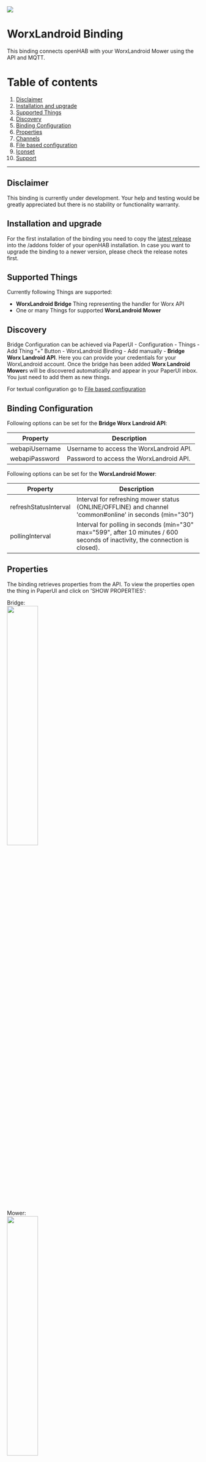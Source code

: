 <img src="openhab-conf/icons/landroid.png">

# WorxLandroid Binding
This binding connects openHAB with your WorxLandroid Mower using the API and MQTT.

# Table of contents

 1. [Disclaimer](https://github.com/nibi79/worxlandroid/tree/master#disclaimer)
 2. [Installation and upgrade](https://github.com/nibi79/worxlandroid/tree/master#installation-and-upgrade)
 3. [Supported Things](https://github.com/nibi79/worxlandroid/tree/master#supported-things)
 4. [Discovery](https://github.com/nibi79/worxlandroid/tree/master#discovery)
 5. [Binding Configuration](https://github.com/nibi79/worxlandroid/tree/master#binding-configuration)
 6. [Properties](https://github.com/nibi79/worxlandroid/tree/master#properties)
 7. [Channels](https://github.com/nibi79/worxlandroid/tree/master#channels)
 8. [File based configuration](https://github.com/nibi79/worxlandroid/tree/master#file-based-configuration)
 9. [Iconset](https://github.com/nibi79/worxlandroid/tree/master#iconset)
10. [Support](https://github.com/nibi79/worxlandroid/tree/master#support)

***

## Disclaimer

This binding is currently under development. Your help and testing would be greatly appreciated but there is no stability or functionality warranty.

## Installation and upgrade

For the first installation of the binding you need to copy the [latest release](https://github.com/nibi79/worxlandroid/releases)  into the /addons folder of your openHAB installation. In case you want to upgrade the binding to a newer version, please check the release notes first.

## Supported Things

Currently following Things are supported:

- **WorxLandroid Bridge** Thing representing the handler for Worx API
- One or many Things for supported **WorxLandroid Mower**

## Discovery

Bridge Configuration can be achieved via PaperUI - Configuration - Things - Add Thing “+” Button - WorxLandroid Binding - Add manually - **Bridge Worx Landroid API**. Here you can provide your credentials for your WorxLandroid account. Once the bridge has been added **Worx Landroid Mower**s will be discovered automatically and appear in your PaperUI inbox. You just need to add them as new things.

For textual configuration go to [File based configuration](https://github.com/nibi79/worxlandroid/tree/master#file-based-configuration)

## Binding Configuration

Following options can be set for the **Bridge Worx Landroid API**:

| Property  | Description |
|-----------|-----------|
| webapiUsername | Username to access the WorxLandroid API. |
| webapiPassword | Password to access the WorxLandroid API. |


Following options can be set for the **WorxLandroid Mower**:

| Property  | Description |
|-----------|-----------|
| refreshStatusInterval | Interval for refreshing mower status (ONLINE/OFFLINE) and channel 'common#online' in seconds (min="30")|
| pollingInterval | Interval for polling in seconds (min="30" max="599", after 10 minutes / 600 seconds of inactivity, the connection is closed). |

## Properties

The binding retrieves properties from the API. To view the properties open the thing in PaperUI and click on 'SHOW PROPERTIES':

Bridge:
<br>
<img src="images/SC_PaperUI_Bridge.png" width="40%">

Mower:
<br>
<img src="images/SC_PaperUI_Mower.png" width="40%">

## Channels

Currently following **Channels** are supported on the **Worx Landroid Mower**:

##### common

| Channel   | Type | ChannelName | Values |
|------------|-----------|-----------|-----------|
| online      | `Switch` | common#online | |
| lastUpdateOnlineStatus | `DateTime` | common#lastUpdateOnlineStatus | |
| enable | `Switch` | common#enable | |
| poll | `Switch` | common#poll | |
| action | `String` | common#action | START, STOP, HOME |
| lock | `Switch` | common#lock | |

##### cfgCommon

| Channel   | Type | ChannelName |
|------------|-----------|-----------|
| id      | `Switch` | cfgCommon#id |
| serialNumber | `String` | cfgCommon#serialNumber |
| language | `String` | cfgCommon#language |
| lastUpdate | `DateTime` | cfgCommon#lastUpdate |
| command | `Number` | cfgCommon#command |
| rainDelay | `Number` | cfgCommon#rainDelay |

##### datCommon

| Channel   | Type | ChannelName |
|------------|-----------|-----------|
| macAdress | `String` | datCommon#macAdress |
| firmware | `Number` | datCommon#firmware |
| wifiQuality | `Number` | datCommon#wifiQuality |
| statusCode | `Number` | datCommon#statusCode |
| statusDescription | `String` | datCommon#statusDescription |
| errorCode | `Number` | datCommon#errorCode |
| errorDescription | `String` | datCommon#errorDescription |
| lastZone | `Number` | datCommon#lastZone |

##### datBattery

| Channel   | Type | ChannelName | |
|------------|-----------|-----------|-----------|
| batteryTemperature | `Number` | datBattery#batteryTemperature | |
| batteryVoltage | `Number` | datBattery#batteryVoltage | |
| batteryLevel | `Number` | datBattery#batteryLevel | |
| batteryChargeCycle | `Number` | datBattery#batteryChargeCycle | |
| batteryChargeCycleCurent | `Number` | datBattery#batteryChargeCycleCurrent | cycles since last reset |
| batteryCharging | `Switch` | datBattery#batteryCharging | |

##### datDmp

| Channel   | Type | ChannelName |
|------------|-----------|-----------|
| pitch | `Number` | datDmp#pitch |
| roll | `Number` | datDmp#roll |
| yaw | `Number` | datDmp#yaw |

##### datSt

| Channel   | Type | ChannelName ||
|------------|-----------|-----------|-----------------|
| totalBladeTime | `Number` | datSt#totalBladeTime | |
| currentBladeTime | `Number` | datSt#currentBladeTime | time since last reset |
| totalDistance | `Number` | datSt#totalDistance | |
| totalTime | `Number` | datSt#totalTime | |

##### datRain

| Channel   | Type | ChannelName | |
|------------|-----------|-----------|-----------------|
| state | `Switch` | datRain#state | ONLY IF SUPPORTED - property 'rain_delay_start' |
| counter | `Number` | datRain#counter | ONLY IF SUPPORTED - property 'rain_delay_start'|

##### cfgSc

| Channel   | Type | ChannelName | |
|------------|-----------|-----------|-----------|
| scheduleTimeExtension | `Number` | cfgSc#scheduleTimeExtension | |
| scheduleMode | `Number` | cfgSc#scheduleMode | ONLY IF SUPPORTED - property 'one_time_scheduler'|

##### cfgScSunday

| Channel   | Type | ChannelName |
|------------|-----------|-----------|
| enable | `Switch` | cfgScSunday#enable |
| scheduleStartHour | `Number` | cfgScSunday#scheduleStartHour |
| scheduleStartMinutes | `Number` | cfgScSunday#scheduleStartMinutes |
| scheduleDuration | `Number` | cfgScSunday#scheduleDuration |
| scheduleEdgecut | `Number` | cfgScSunday#scheduleEdgecut |

##### cfgScSunday Slot 2

| Channel   | Type | ChannelName |
|------------|-----------|-----------|-----------|
| enable | `Switch` | cfgScSunday2#enable | ONLY IF SUPPORTED - property 'scheduler_two_slots'|
| scheduleStartHour | `Number` | cfgScSunday2#scheduleStartHour | ONLY IF SUPPORTED - property 'scheduler_two_slots'|
| scheduleStartMinutes | `Number` | cfgScSunday2#scheduleStartMinutes | ONLY IF SUPPORTED - property 'scheduler_two_slots'|
| scheduleDuration | `Number` | cfgScSunday2#scheduleDuration | ONLY IF SUPPORTED - property 'scheduler_two_slots'|
| scheduleEdgecut | `Number` | cfgScSunday2#scheduleEdgecut | ONLY IF SUPPORTED - property 'scheduler_two_slots'|

##### cfgScMonday

| Channel   | Type | ChannelName |
|------------|-----------|-----------|
| enable | `Switch` | cfgScMonday#enable |
| scheduleStartHour | `Number` | cfgScMonday#scheduleStartHour |
| scheduleStartMinutes | `Number` | cfgScMonday#scheduleStartMinutes |
| scheduleDuration | `Number` | cfgScMonday#scheduleDuration |
| scheduleEdgecut | `Number` | cfgScMonday#scheduleEdgecut |

##### cfgScMonday Slot 2

| Channel   | Type | ChannelName |
|------------|-----------|-----------|-----------|
| enable | `Switch` | cfgScMonday2#enable | ONLY IF SUPPORTED - property 'scheduler_two_slots'|
| scheduleStartHour | `Number` | cfgScMonday2#scheduleStartHour | ONLY IF SUPPORTED - property 'scheduler_two_slots'|
| scheduleStartMinutes | `Number` | cfgScMonday2#scheduleStartMinutes | ONLY IF SUPPORTED - property 'scheduler_two_slots'|
| scheduleDuration | `Number` | cfgScMonday2#scheduleDuration | ONLY IF SUPPORTED - property 'scheduler_two_slots'|
| scheduleEdgecut | `Number` | cfgScMonday2#scheduleEdgecut | ONLY IF SUPPORTED - property 'scheduler_two_slots'|

##### cfgScTuesday

| Channel   | Type | ChannelName |
|------------|-----------|-----------|
| enable | `Switch` | cfgScTuesday#enable |
| scheduleStartHour | `Number` | cfgScTuesday#scheduleStartHour |
| scheduleStartMinutes | `Number` | cfgScTuesday#scheduleStartMinutes |
| scheduleDuration | `Number` | cfgScTuesday#scheduleDuration |
| scheduleEdgecut | `Number` | cfgScTuesday#scheduleEdgecut |

##### cfgScTuesday Slot 2

| Channel   | Type | ChannelName |
|------------|-----------|-----------|-----------|
| enable | `Switch` | cfgScTuesday2#enable | ONLY IF SUPPORTED - property 'scheduler_two_slots'|
| scheduleStartHour | `Number` | cfgScTuesday2#scheduleStartHour | ONLY IF SUPPORTED - property 'scheduler_two_slots'|
| scheduleStartMinutes | `Number` | cfgScTuesday2#scheduleStartMinutes | ONLY IF SUPPORTED - property 'scheduler_two_slots'|
| scheduleDuration | `Number` | cfgScTuesday2#scheduleDuration | ONLY IF SUPPORTED - property 'scheduler_two_slots'|
| scheduleEdgecut | `Number` | cfgScTuesday2#scheduleEdgecut | ONLY IF SUPPORTED - property 'scheduler_two_slots'|

##### cfgScWednesday

| Channel   | Type | ChannelName |
|------------|-----------|-----------|
| enable | `Switch` | cfgScWednesday#enable |
| scheduleStartHour | `Number` | cfgScWednesday#scheduleStartHour |
| scheduleStartMinutes | `Number` | cfgScWednesday#scheduleStartMinutes |
| scheduleDuration | `Number` | cfgScWednesday#scheduleDuration |
| scheduleEdgecut | `Number` | cfgScWednesday#scheduleEdgecut |

##### cfgScWednesday Slot 2

| Channel   | Type | ChannelName |
|------------|-----------|-----------|-----------|
| enable | `Switch` | cfgScWednesday2#enable | ONLY IF SUPPORTED - property 'scheduler_two_slots'|
| scheduleStartHour | `Number` | cfgScWednesday2#scheduleStartHour | ONLY IF SUPPORTED - property 'scheduler_two_slots'|
| scheduleStartMinutes | `Number` | cfgScWednesday2#scheduleStartMinutes | ONLY IF SUPPORTED - property 'scheduler_two_slots'|
| scheduleDuration | `Number` | cfgScWednesday2#scheduleDuration | ONLY IF SUPPORTED - property 'scheduler_two_slots'|
| scheduleEdgecut | `Number` | cfgScWednesday2#scheduleEdgecut | ONLY IF SUPPORTED - property 'scheduler_two_slots'|

##### cfgScThursday

| Channel   | Type | ChannelName |
|------------|-----------|-----------|
| enable | `Switch` | cfgScThursday#enable |
| scheduleStartHour | `Number` | cfgScThursday#scheduleStartHour |
| scheduleStartMinutes | `Number` | cfgScThursday#scheduleStartMinutes |
| scheduleDuration | `Number` | cfgScThursday#scheduleDuration |
| scheduleEdgecut | `Number` | cfgScThursday#scheduleEdgecut |

##### cfgScThursday Slot 2

| Channel   | Type | ChannelName |
|------------|-----------|-----------|-----------|
| enable | `Switch` | cfgScThursday2#enable | ONLY IF SUPPORTED - property 'scheduler_two_slots'|
| scheduleStartHour | `Number` | cfgScThursday2#scheduleStartHour | ONLY IF SUPPORTED - property 'scheduler_two_slots'|
| scheduleStartMinutes | `Number` | cfgScThursday2#scheduleStartMinutes | ONLY IF SUPPORTED - property 'scheduler_two_slots'|
| scheduleDuration | `Number` | cfgScThursday2#scheduleDuration | ONLY IF SUPPORTED - property 'scheduler_two_slots'|
| scheduleEdgecut | `Number` | cfgScThursday2#scheduleEdgecut | ONLY IF SUPPORTED - property 'scheduler_two_slots'|

##### cfgScFriday

| Channel   | Type | ChannelName |
|------------|-----------|-----------|
| enable | `Switch` | cfgScFriday#enable |
| scheduleStartHour | `Number` | cfgScFriday#scheduleStartHour |
| scheduleStartMinutes | `Number` | cfgScFriday#scheduleStartMinutes |
| scheduleDuration | `Number` | cfgScFriday#scheduleDuration |
| scheduleEdgecut | `Number` | cfgScFriday#scheduleEdgecut |

##### cfgScFriday Slot 2

| Channel   | Type | ChannelName |
|------------|-----------|-----------|-----------|
| enable | `Switch` | cfgScFriday2#enable | ONLY IF SUPPORTED - property 'scheduler_two_slots'|
| scheduleStartHour | `Number` | cfgScFriday2#scheduleStartHour | ONLY IF SUPPORTED - property 'scheduler_two_slots'|
| scheduleStartMinutes | `Number` | cfgScFriday2#scheduleStartMinutes | ONLY IF SUPPORTED - property 'scheduler_two_slots'|
| scheduleDuration | `Number` | cfgScFriday2#scheduleDuration | ONLY IF SUPPORTED - property 'scheduler_two_slots'|
| scheduleEdgecut | `Number` | cfgScFriday2#scheduleEdgecut | ONLY IF SUPPORTED - property 'scheduler_two_slots'|

##### cfgScSaturday

| Channel   | Type | ChannelName |
|------------|-----------|-----------|
| enable | `Switch` | cfgScSaturday#enable |
| scheduleStartHour | `Number` | cfgScSaturday#scheduleStartHour |
| scheduleStartMinutes | `Number` | cfgScSaturday#scheduleStartMinutes |
| scheduleDuration | `Number` | cfgScSaturday#scheduleDuration |
| scheduleEdgecut | `Number` | cfgScSaturday#scheduleEdgecut |

##### cfgScSaturday Slot 2

| Channel   | Type | ChannelName |
|------------|-----------|-----------|-----------|
| enable | `Switch` | cfgScSaturday2#enable | ONLY IF SUPPORTED - property 'scheduler_two_slots'|
| scheduleStartHour | `Number` | cfgScSaturday2#scheduleStartHour | ONLY IF SUPPORTED - property 'scheduler_two_slots'|
| scheduleStartMinutes | `Number` | cfgScSaturday2#scheduleStartMinutes | ONLY IF SUPPORTED - property 'scheduler_two_slots'|
| scheduleDuration | `Number` | cfgScSaturday2#scheduleDuration | ONLY IF SUPPORTED - property 'scheduler_two_slots'|
| scheduleEdgecut | `Number` | cfgScSaturday2#scheduleEdgecut | ONLY IF SUPPORTED - property 'scheduler_two_slots'|

##### cfgMultiZones
If Multi Zones are supported, you are able to define 4 separate Zones and split working times by 10 to those.

| Channel   | Type | ChannelName |
|------------|-----------|-----------|
| enable | `Switch` | cfgMultiZones#enable |

To ease Zone Configuration, you are able to set distance in meters where a specific Zone starts. Bearing in mind that you roughly shall know how many meters of cable have been used (without buffer).

| Channel   | Type | ChannelName |
|------------|-----------|-----------|
| zone1Meter | `Number` | cfgMultiZones#zone1Meter |
| zone2Meter | `Number` | cfgMultiZones#zone2Meter |
| zone3Meter | `Number` | cfgMultiZones#zone3Meter |
| zone4Meter | `Number` | cfgMultiZones#zone4Meter |

As second step you are able to set time in percent and split in parts of 10 between zones,

| Channel   | Type | ChannelName |
|------------|-----------|-----------|
| allocation0 | `Number` | cfgMultiZones#allocation0 |
| allocation1 | `Number` | cfgMultiZones#allocation1 |
| allocation2 | `Number` | cfgMultiZones#allocation2 |
| allocation3 | `Number` | cfgMultiZones#allocation3 |
| allocation4 | `Number` | cfgMultiZones#allocation4 |
| allocation5 | `Number` | cfgMultiZones#allocation5 |
| allocation6 | `Number` | cfgMultiZones#allocation6 |
| allocation7 | `Number` | cfgMultiZones#allocation7 |
| allocation8 | `Number` | cfgMultiZones#allocation8 |
| allocation9 | `Number` | cfgMultiZones#allocation9 |

## File based configuration

You have to have Persistence Service configured in order to use statistic graphs
It's recommended to use rr4dj

### .persist
```
MowerBat_Chart*, MowerBatTemp_Chart*, MowerBatStatus_Chart* : strategy = everyMinute
```

### .things
```
Bridge worxlandroid:worxlandroidBridge:MyWorxBridge "MyWorx Bridge" [ webapiUsername="my username", webapiPassword="my password" ] {
    Thing mower MySerialNumber "MyLandroid Shaun" [ refreshStatusInterval=60, pollingInterval=300 ]
}
```
'MySerialNumber' is the serial number of the mower.

### .items
```
Group All
    Group Mower                    (All)
        Group MowerBat             (Mower)
        Group MowerStatus          (Mower)
        Group MowerSchedule        (Mower)
        Group MowerBat_Chart       (Mower)
        Group MowerBatTemp_Chart   (Mower)
        Group MowerBatStatus_Chart (Mower)


/* Chart Parameters */
Number Mower_Chart_Period         "Chart Period"

/* Landroid */
String Shaun                      "Shaun [%s]"
Switch LandroidEnable             "Mowing enabled"                          {channel="worxlandroid:mower:MyWorxBridge:MySerialNumber:common#enable"}

String LandroidAction             "Action []"             <movecontrol>     {channel="worxlandroid:mower:MyWorxBridge:MySerialNumber:common#action"}
String LandroidLastUpdate         "Last Update [%1$td.%1$tm.%1$ty / %1$tH:%1$tM:%1$tS]"    <calendar>        {channel="worxlandroid:mower:MyWorxBridge:MySerialNumber:cfgCommon#lastUpdate"}
Switch LandroidPoll               "Poll []"               <refresh>         {channel="worxlandroid:mower:MyWorxBridge:MySerialNumber:common#poll"}
Switch LandroidLock               "Lock"                  <mlock>           {channel="worxlandroid:mower:MyWorxBridge:MySerialNumber:common#lock"}
Number LandroidScheduleMode       "Schedule Mode []"      <party>           {channel="worxlandroid:mower:MyWorxBridge:MySerialNumber:cfgSc#scheduleMode"}

String LandroidMacAdress          "MAC [%s]"              <text>            {channel="worxlandroid:mower:MyWorxBridge:MySerialNumber:datCommon#macAdress"}
String LandroidSerialNumber       "Serial Number [%s]"    <text>            {channel="worxlandroid:mower:MyWorxBridge:MySerialNumber:cfgCommon#serialNumber"}
Number LandroidFirmware           "Firmware [v%s]"        <text>            {channel="worxlandroid:mower:MyWorxBridge:MySerialNumber:datCommon#firmware"}
Switch LandroidOnline             "Onlinestatus [%s]"     <network>         {channel="worxlandroid:mower:MyWorxBridge:MySerialNumber:common#online"}
Number LandroidId                 "Id []"                                   {channel="worxlandroid:mower:MyWorxBridge:MySerialNumber:cfgCommon#id"}

String LandroidLastUpdateOnlineStatus    "Last Update Online Status [%1$td.%1$tm.%1$ty / %1$tH:%1$tM:%1$tS]"    <calendar>        {channel="worxlandroid:mower:MyWorxBridge:MySerialNumber:common#lastUpdateOnlineStatus"}

// Multizone
Switch LandroidMultizoneEnable    "Multizone enable []"                            {channel="worxlandroid:mower:MyWorxBridge:MySerialNumber:cfgMultiZones#enable"}
Number LandroidLastZone           "Start Zone []"    <zones>    {channel="worxlandroid:mower:MyWorxBridge:MySerialNumber:datCommon#lastZone"}

// Zone Meters
Number LandroidMeterZone1         "Meters Zone 1 [%d]"    <distance>        {channel="worxlandroid:mower:MyWorxBridge:MySerialNumber:cfgMultiZones#zone1Meter"}
Number LandroidMeterZone2         "Meters Zone 2 [%d]"    <distance>        {channel="worxlandroid:mower:MyWorxBridge:MySerialNumber:cfgMultiZones#zone2Meter"}
Number LandroidMeterZone3         "Meters Zone 3 [%d]"    <distance>        {channel="worxlandroid:mower:MyWorxBridge:MySerialNumber:cfgMultiZones#zone3Meter"}
Number LandroidMeterZone4         "Meters Zone 4 [%d]"    <distance>        {channel="worxlandroid:mower:MyWorxBridge:MySerialNumber:cfgMultiZones#zone4Meter"}

// Allocation Zones
Number LandroidAllocation0        "Alloction 0 []"        <zones>        {channel="worxlandroid:mower:MyWorxBridge:MySerialNumber:cfgMultiZones#allocation0"}
Number LandroidAllocation1        "Alloction 1 []"        <zones>        {channel="worxlandroid:mower:MyWorxBridge:MySerialNumber:cfgMultiZones#allocation1"}
Number LandroidAllocation2        "Alloction 2 []"        <zones>        {channel="worxlandroid:mower:MyWorxBridge:MySerialNumber:cfgMultiZones#allocation2"}
Number LandroidAllocation3        "Alloction 3 []"        <zones>        {channel="worxlandroid:mower:MyWorxBridge:MySerialNumber:cfgMultiZones#allocation3"}
Number LandroidAllocation4        "Alloction 4 []"        <zones>        {channel="worxlandroid:mower:MyWorxBridge:MySerialNumber:cfgMultiZones#allocation4"}
Number LandroidAllocation5        "Alloction 5 []"        <zones>        {channel="worxlandroid:mower:MyWorxBridge:MySerialNumber:cfgMultiZones#allocation5"}
Number LandroidAllocation6        "Alloction 6 []"        <zones>        {channel="worxlandroid:mower:MyWorxBridge:MySerialNumber:cfgMultiZones#allocation6"}
Number LandroidAllocation7        "Alloction 7 []"        <zones>        {channel="worxlandroid:mower:MyWorxBridge:MySerialNumber:cfgMultiZones#allocation7"}
Number LandroidAllocation8        "Alloction 8 []"        <zones>        {channel="worxlandroid:mower:MyWorxBridge:MySerialNumber:cfgMultiZones#allocation8"}
Number LandroidAllocation9        "Alloction 9 []"        <zones>        {channel="worxlandroid:mower:MyWorxBridge:MySerialNumber:cfgMultiZones#allocation9"}

// Status
Number LandroidWifiQuality        "Wifi Quality [%d]"     <network>          {channel="worxlandroid:mower:MyWorxBridge:MySerialNumber:datCommon#wifiQuality"}
Switch LandroidBatteryCharging    "Battery charging [%s]" <lowbattery>       {channel="worxlandroid:mower:MyWorxBridge:MySerialNumber:datBattery#batteryCharging"}
Number LandroidStatusCode         "Status Code [%d]"      <lawnmower>        {channel="worxlandroid:mower:MyWorxBridge:MySerialNumber:datCommon#statusCode"}
String LandroidStatusDescription  "[%s]"                  <lawnmower>        {channel="worxlandroid:mower:MyWorxBridge:MySerialNumber:datCommon#statusDescription"}
Number LandroidErrorCode          "Error Code [%d]"       <error>            {channel="worxlandroid:mower:MyWorxBridge:MySerialNumber:datCommon#errorCode"}
String LandroidErrorDescription   "Error: [%s]"           <error>            {channel="worxlandroid:mower:MyWorxBridge:MySerialNumber:datCommon#errorDescription"}

// Rain
Switch          LandroidRainState                       "Rain State []"                   <rain>                  {channel="worxlandroid:mower:MyWorxBridge:MySerialNumber:datRain#state"}
Number          LandroidRainCounter                     "Rain Counter [%d]"                 <time>                  {channel="worxlandroid:mower:MyWorxBridge:MySerialNumber:datRain#counter"}

// Move
Number LandroidPitch              "Pitch [%s]"            <incline>          {channel="worxlandroid:mower:MyWorxBridge:MySerialNumber:datDmp#pitch"}
Number LandroidRoll               "Roll [%s]"             <incline>          {channel="worxlandroid:mower:MyWorxBridge:MySerialNumber:datDmp#roll"}
Number LandroidYaw                "Yaw [%s]"              <incline>          {channel="worxlandroid:mower:MyWorxBridge:MySerialNumber:datDmp#yaw"}

// Battery
Number LandroidBatteryLevel       "Battery Level [%d %%]"     <battery>            (MowerBat, MowerBatStatus_Chart)    {channel="worxlandroid:mower:MyWorxBridge:MySerialNumber:datBattery#batteryLevel"}
Number LandroidBatteryVoltage     "Battery Voltage [%.2f V]"  <battery>            (MowerBat, MowerBat_Chart)          {channel="worxlandroid:mower:MyWorxBridge:MySerialNumber:datBattery#batteryVoltage"}
Number LandroidBatteryTemperature "Battery Temperature [%.1f °C]" <temperature>    (MowerBat, MowerBatTemp_Chart)      {channel="worxlandroid:mower:MyWorxBridge:MySerialNumber:datBattery#batteryTemperature"}
Number LandroidBatteryChargeCycle "Battery ChargeCycle [%d]"  <battery>                                                {channel="worxlandroid:mower:MyWorxBridge:MySerialNumber:datBattery#batteryChargeCycle"}
Number LandroidBatteryChargeCycleCurrent "Battery ChargeCycle Current [%d]"  <battery>                                 {channel="worxlandroid:mower:MyWorxBridge:MySerialNumber:datBattery#batteryChargeCycleCurrent"}

// Settings
Number LandroidRainDelay             "Rain Delay [%d min]"              <rain>        {channel="worxlandroid:mower:MyWorxBridge:MySerialNumber:cfgCommon#rainDelay"}
Number LandroidScheduleTimeExtension "Schedule Time Extension [%d %%]"  <time>        {channel="worxlandroid:mower:MyWorxBridge:MySerialNumber:cfgSc#scheduleTimeExtension"}

// Statistics
Number LandroidTotalTime          "Total Time [JS(minstohours.js):%d]"           <time>        {channel="worxlandroid:mower:MyWorxBridge:MySerialNumber:datSt#totalTime"}
Number:Length LandroidTotalDistance    "Total Distance [%s m]"                   <chart>       {channel="worxlandroid:mower:MyWorxBridge:MySerialNumber:datSt#totalDistance"}
Number LandroidTotalBladeTime     "Total Bladetime [JS(minstohours.js):%d]"      <time>        {channel="worxlandroid:mower:MyWorxBridge:MySerialNumber:datSt#totalBladeTime"}
Number LandroidCurrentBladeTime   "Current Bladetime [JS(minstohours.js):%d]"    <time>        {channel="worxlandroid:mower:MyWorxBridge:MySerialNumber:datSt#currentBladeTime"}

//Schedule
// OneTime Schedule
Switch          LandroidOneTimeScheduleEdgecut          "OneTime Edgecut"           <flow>                          {channel="worxlandroid:mower:MyWorxBridge:MySerialNumber:cfgOneTimeSc#scheduleEdgecut"}
Number          LandroidOneTimeScheduleDuration         "OneTime Duration"          <time>                          {channel="worxlandroid:mower:MyWorxBridge:MySerialNumber:cfgOneTimeSc#scheduleDuration"}

// Monday
Switch          LandroidScheduleMondayEnable            "Monday: [MAP(landroid_schedule_enable.map):%s]" <time>             {channel="worxlandroid:mower:MyWorxBridge:MySerialNumber:cfgScMonday#enable"}
Number          LandroidScheduleMondayStartHour         "Start Hour [%d]"                   <time>                  {channel="worxlandroid:mower:MyWorxBridge:MySerialNumber:cfgScMonday#scheduleStartHour"}
Number          LandroidScheduleMondayStartMinutes      "Start Minutes [%d]"                <time>                  {channel="worxlandroid:mower:MyWorxBridge:MySerialNumber:cfgScMonday#scheduleStartMinutes"}
Number          LandroidScheduleMondayDuration          "Duration [%d]"                     <time>                  {channel="worxlandroid:mower:MyWorxBridge:MySerialNumber:cfgScMonday#scheduleDuration"}
Switch          LandroidScheduleMondayEdgecut           "Edgecut"                           <lawnmower>             {channel="worxlandroid:mower:MyWorxBridge:MySerialNumber:cfgScMonday#scheduleEdgecut"}
// Monday 2
Switch          LandroidScheduleMonday2Enable            "Monday Slot2: [MAP(landroid_schedule_enable.map):%s]" <time>             {channel="worxlandroid:mower:MyWorxBridge:MySerialNumber:cfgScMonday2#enable"}
Number          LandroidScheduleMonday2StartHour         "Start Hour [%d]"                   <time>                  {channel="worxlandroid:mower:MyWorxBridge:MySerialNumber:cfgScMonday2#scheduleStartHour"}
Number          LandroidScheduleMonday2StartMinutes      "Start Minutes [%d]"                <time>                  {channel="worxlandroid:mower:MyWorxBridge:MySerialNumber:cfgScMonday2#scheduleStartMinutes"}
Number          LandroidScheduleMonday2Duration          "Duration [%d]"                     <time>                  {channel="worxlandroid:mower:MyWorxBridge:MySerialNumber:cfgScMonday2#scheduleDuration"}
Switch          LandroidScheduleMonday2Edgecut           "Edgecut"                           <lawnmower>             {channel="worxlandroid:mower:MyWorxBridge:MySerialNumber:cfgScMonday2#scheduleEdgecut"}

// Tuesday
Switch          LandroidScheduleTuesdayEnable           "Tuesday: [MAP(landroid_schedule_enable.map):%s]" <time>             {channel="worxlandroid:mower:MyWorxBridge:MySerialNumber:cfgScTuesday#enable"}
Number          LandroidScheduleTuesdayStartHour        "Start Hour [%d]"                   <time>                  {channel="worxlandroid:mower:MyWorxBridge:MySerialNumber:cfgScTuesday#scheduleStartHour"}
Number          LandroidScheduleTuesdayStartMinutes     "Start Minutes [%d]"                <time>                  {channel="worxlandroid:mower:MyWorxBridge:MySerialNumber:cfgScTuesday#scheduleStartMinutes"}
Number          LandroidScheduleTuesdayDuration         "Duration [%d]"                     <time>                  {channel="worxlandroid:mower:MyWorxBridge:MySerialNumber:cfgScTuesday#scheduleDuration"}
Switch          LandroidScheduleTuesdayEdgecut          "Edgecut"                           <lawnmower>             {channel="worxlandroid:mower:MyWorxBridge:MySerialNumber:cfgScTuesday#scheduleEdgecut"}
// Tuesday 2
Switch          LandroidScheduleTuesday2Enable           "Tuesday Slot2: [MAP(landroid_schedule_enable.map):%s]" <time>             {channel="worxlandroid:mower:MyWorxBridge:MySerialNumber:cfgScTuesday2#enable"}
Number          LandroidScheduleTuesday2StartHour        "Start Hour [%d]"                   <time>                  {channel="worxlandroid:mower:MyWorxBridge:MySerialNumber:cfgScTuesday2#scheduleStartHour"}
Number          LandroidScheduleTuesday2StartMinutes     "Start Minutes [%d]"                <time>                  {channel="worxlandroid:mower:MyWorxBridge:MySerialNumber:cfgScTuesday2#scheduleStartMinutes"}
Number          LandroidScheduleTuesday2Duration         "Duration [%d]"                     <time>                  {channel="worxlandroid:mower:MyWorxBridge:MySerialNumber:cfgScTuesday2#scheduleDuration"}
Switch          LandroidScheduleTuesday2Edgecut          "Edgecut"                           <lawnmower>             {channel="worxlandroid:mower:MyWorxBridge:MySerialNumber:cfgScTuesday2#scheduleEdgecut"}

// Wednesday
Switch          LandroidScheduleWednesdayEnable         "Wednesday: [MAP(landroid_schedule_enable.map):%s]" <time>             {channel="worxlandroid:mower:MyWorxBridge:MySerialNumber:cfgScWednesday#enable"}
Number          LandroidScheduleWednesdayStartHour      "Start Hour [%d]"                   <time>                  {channel="worxlandroid:mower:MyWorxBridge:MySerialNumber:cfgScWednesday#scheduleStartHour"}
Number          LandroidScheduleWednesdayStartMinutes   "Start Minutes [%d]"                <time>                  {channel="worxlandroid:mower:MyWorxBridge:MySerialNumber:cfgScWednesday#scheduleStartMinutes"}
Number          LandroidScheduleWednesdayDuration       "Duration [%d]"                     <time>                  {channel="worxlandroid:mower:MyWorxBridge:MySerialNumber:cfgScWednesday#scheduleDuration"}
Switch          LandroidScheduleWednesdayEdgecut        "Edgecut"                           <lawnmower>             {channel="worxlandroid:mower:MyWorxBridge:MySerialNumber:cfgScWednesday#scheduleEdgecut"}
// Wednesday 2
Switch          LandroidScheduleWednesday2Enable         "Wednesday Slot2: [MAP(landroid_schedule_enable.map):%s]" <time>             {channel="worxlandroid:mower:MyWorxBridge:MySerialNumber:cfgScWednesday2#enable"}
Number          LandroidScheduleWednesday2StartHour      "Start Hour [%d]"                   <time>                  {channel="worxlandroid:mower:MyWorxBridge:MySerialNumber:cfgScWednesday2#scheduleStartHour"}
Number          LandroidScheduleWednesday2StartMinutes   "Start Minutes [%d]"                <time>                  {channel="worxlandroid:mower:MyWorxBridge:MySerialNumber:cfgScWednesday2#scheduleStartMinutes"}
Number          LandroidScheduleWednesday2Duration       "Duration [%d]"                     <time>                  {channel="worxlandroid:mower:MyWorxBridge:MySerialNumber:cfgScWednesday2#scheduleDuration"}
Switch          LandroidScheduleWednesday2Edgecut        "Edgecut"                           <lawnmower>             {channel="worxlandroid:mower:MyWorxBridge:MySerialNumber:cfgScWednesday2#scheduleEdgecut"}

// Thursday
Switch          LandroidScheduleThursdayEnable          "Thursday: [MAP(landroid_schedule_enable.map):%s]" <time>             {channel="worxlandroid:mower:MyWorxBridge:MySerialNumber:cfgScThursday#enable"}
Number          LandroidScheduleThursdayStartHour       "Start Hour [%d]"                   <time>                  {channel="worxlandroid:mower:MyWorxBridge:MySerialNumber:cfgScThursday#scheduleStartHour"}
Number          LandroidScheduleThursdayStartMinutes    "Start Minutes [%d]"                <time>                  {channel="worxlandroid:mower:MyWorxBridge:MySerialNumber:cfgScThursday#scheduleStartMinutes"}
Number          LandroidScheduleThursdayDuration        "Duration [%d]"                     <time>                  {channel="worxlandroid:mower:MyWorxBridge:MySerialNumber:cfgScThursday#scheduleDuration"}
Switch          LandroidScheduleThursdayEdgecut         "Edgecut"                           <lawnmower>             {channel="worxlandroid:mower:MyWorxBridge:MySerialNumber:cfgScThursday#scheduleEdgecut"}
// Thursday 2
Switch          LandroidScheduleThursday2Enable          "Thursday Slot2: [MAP(landroid_schedule_enable.map):%s]" <time>             {channel="worxlandroid:mower:MyWorxBridge:MySerialNumber:cfgScThursday2#enable"}
Number          LandroidScheduleThursday2StartHour       "Start Hour [%d]"                   <time>                  {channel="worxlandroid:mower:MyWorxBridge:MySerialNumber:cfgScThursday2#scheduleStartHour"}
Number          LandroidScheduleThursday2StartMinutes    "Start Minutes [%d]"                <time>                  {channel="worxlandroid:mower:MyWorxBridge:MySerialNumber:cfgScThursday2#scheduleStartMinutes"}
Number          LandroidScheduleThursday2Duration        "Duration [%d]"                     <time>                  {channel="worxlandroid:mower:MyWorxBridge:MySerialNumber:cfgScThursday2#scheduleDuration"}
Switch          LandroidScheduleThursday2Edgecut         "Edgecut"                           <lawnmower>             {channel="worxlandroid:mower:MyWorxBridge:MySerialNumber:cfgScThursday2#scheduleEdgecut"}

// Friday
Switch          LandroidScheduleFridayEnable            "Friday: [MAP(landroid_schedule_enable.map):%s]" <time>             {channel="worxlandroid:mower:MyWorxBridge:MySerialNumber:cfgScFriday#enable"}
Number          LandroidScheduleFridayStartHour         "Start Hour [%d]"                   <time>                  {channel="worxlandroid:mower:MyWorxBridge:MySerialNumber:cfgScFriday#scheduleStartHour"}
Number          LandroidScheduleFridayStartMinutes      "Start Minutes [%d]"                <time>                  {channel="worxlandroid:mower:MyWorxBridge:MySerialNumber:cfgScFriday#scheduleStartMinutes"}
Number          LandroidScheduleFridayDuration          "Duration [%d]"                     <time>                  {channel="worxlandroid:mower:MyWorxBridge:MySerialNumber:cfgScFriday#scheduleDuration"}
Switch          LandroidScheduleFridayEdgecut           "Edgecut"                           <lawnmower>             {channel="worxlandroid:mower:MyWorxBridge:MySerialNumber:cfgScFriday#scheduleEdgecut"}
// Friday 2
Switch          LandroidScheduleFriday2Enable            "Friday Slot2: [MAP(landroid_schedule_enable.map):%s]" <time>             {channel="worxlandroid:mower:MyWorxBridge:MySerialNumber:cfgScFriday2#enable"}
Number          LandroidScheduleFriday2StartHour         "Start Hour [%d]"                   <time>                  {channel="worxlandroid:mower:MyWorxBridge:MySerialNumber:cfgScFriday2#scheduleStartHour"}
Number          LandroidScheduleFriday2StartMinutes      "Start Minutes [%d]"                <time>                  {channel="worxlandroid:mower:MyWorxBridge:MySerialNumber:cfgScFriday2#scheduleStartMinutes"}
Number          LandroidScheduleFriday2Duration          "Duration [%d]"                     <time>                  {channel="worxlandroid:mower:MyWorxBridge:MySerialNumber:cfgScFriday2#scheduleDuration"}
Switch          LandroidScheduleFriday2Edgecut           "Edgecut"                           <lawnmower>             {channel="worxlandroid:mower:MyWorxBridge:MySerialNumber:cfgScFriday2#scheduleEdgecut"}

// Saturday
Switch          LandroidScheduleSaturdayEnable          "Saturday: [MAP(landroid_schedule_enable.map):%s]" <time>             {channel="worxlandroid:mower:MyWorxBridge:MySerialNumber:cfgScSaturday#enable"}
Number          LandroidScheduleSaturdayStartHour       "Start Hour [%d]"                   <time>                  {channel="worxlandroid:mower:MyWorxBridge:MySerialNumber:cfgScSaturday#scheduleStartHour"}
Number          LandroidScheduleSaturdayStartMinutes    "Start Minutes [%d]"                <time>                  {channel="worxlandroid:mower:MyWorxBridge:MySerialNumber:cfgScSaturday#scheduleStartMinutes"}
Number          LandroidScheduleSaturdayDuration        "Duration [%d]"                     <time>                  {channel="worxlandroid:mower:MyWorxBridge:MySerialNumber:cfgScSaturday#scheduleDuration"}
Switch          LandroidScheduleSaturdayEdgecut         "Edgecut"                           <lawnmower>             {channel="worxlandroid:mower:MyWorxBridge:MySerialNumber:cfgScSaturday#scheduleEdgecut"}
// Saturday 2
Switch          LandroidScheduleSaturday2Enable          "Saturday Slot2: [MAP(landroid_schedule_enable.map):%s]" <time>             {channel="worxlandroid:mower:MyWorxBridge:MySerialNumber:cfgScSaturday2#enable"}
Number          LandroidScheduleSaturday2StartHour       "Start Hour [%d]"                   <time>                  {channel="worxlandroid:mower:MyWorxBridge:MySerialNumber:cfgScSaturday2#scheduleStartHour"}
Number          LandroidScheduleSaturday2StartMinutes    "Start Minutes [%d]"                <time>                  {channel="worxlandroid:mower:MyWorxBridge:MySerialNumber:cfgScSaturday2#scheduleStartMinutes"}
Number          LandroidScheduleSaturday2Duration        "Duration [%d]"                     <time>                  {channel="worxlandroid:mower:MyWorxBridge:MySerialNumber:cfgScSaturday2#scheduleDuration"}
Switch          LandroidScheduleSaturday2Edgecut         "Edgecut"                           <lawnmower>             {channel="worxlandroid:mower:MyWorxBridge:MySerialNumber:cfgScSaturday2#scheduleEdgecut"}

// Sunday
Switch          LandroidScheduleSundayEnable            "Sunday: [MAP(landroid_schedule_enable.map):%s]" <time>             {channel="worxlandroid:mower:MyWorxBridge:MySerialNumber:cfgScSunday#enable"}
Number          LandroidScheduleSundayStartHour         "Start Hour [%d]"                   <time>                  {channel="worxlandroid:mower:MyWorxBridge:MySerialNumber:cfgScSunday#scheduleStartHour"}
Number          LandroidScheduleSundayStartMinutes      "Start Minutes [%d]"                <time>                  {channel="worxlandroid:mower:MyWorxBridge:MySerialNumber:cfgScSunday#scheduleStartMinutes"}
Number          LandroidScheduleSundayDuration          "Duration [%d]"                     <time>                  {channel="worxlandroid:mower:MyWorxBridge:MySerialNumber:cfgScSunday#scheduleDuration"}
Switch          LandroidScheduleSundayEdgecut           "Edgecut"                           <lawnmower>             {channel="worxlandroid:mower:MyWorxBridge:MySerialNumber:cfgScSunday#scheduleEdgecut"}
// Sunday 2
Switch          LandroidScheduleSunday2Enable            "Sunday Slot2: [MAP(landroid_schedule_enable.map):%s]" <time>             {channel="worxlandroid:mower:MyWorxBridge:MySerialNumber:cfgScSunday2#enable"}
Number          LandroidScheduleSunday2StartHour         "Start Hour [%d]"                   <time>                  {channel="worxlandroid:mower:MyWorxBridge:MySerialNumber:cfgScSunday2#scheduleStartHour"}
Number          LandroidScheduleSunday2StartMinutes      "Start Minutes [%d]"                <time>                  {channel="worxlandroid:mower:MyWorxBridge:MySerialNumber:cfgScSunday2#scheduleStartMinutes"}
Number          LandroidScheduleSunday2Duration          "Duration [%d]"                     <time>                  {channel="worxlandroid:mower:MyWorxBridge:MySerialNumber:cfgScSunday2#scheduleDuration"}
Switch          LandroidScheduleSunday2Edgecut           "Edgecut"                           <lawnmower>             {channel="worxlandroid:mower:MyWorxBridge:MySerialNumber:cfgScSunday2#scheduleEdgecut"}
```

### .sitemap
```
sitemap landroid label="Landroid"
{
    Group item=Shaun icon="landroid" {
        Frame item=LandroidStatusDescription {
            Switch item=LandroidAction label="Action" mappings=[START="Start"] visibility=[LandroidStatusCode==0, LandroidStatusCode==1]
            Switch item=LandroidAction label="Action" mappings=[START="Start",HOME="Home"] visibility=[LandroidStatusCode==34]
            Switch item=LandroidAction label="Action" mappings=[STOP="Stop",HOME="Home"] visibility=[LandroidStatusCode==6, LandroidStatusCode==7, LandroidStatusCode==33, LandroidStatusCode==32]
            Switch item=LandroidAction label="Action" mappings=[STOP="Stop"] visibility=[LandroidStatusCode==5,LandroidStatusCode==30]
            Switch item=LandroidLastZone mappings=[0="Zone 1", 1="Zone 2", 2="Zone 3", 3="Zone 4"] visibility=[LandroidStatusCode==1]
            Switch item=LandroidOneTimeScheduleEdgecut mappings=[ON="Start Edgecut"] visibility=[LandroidStatusCode==0, LandroidStatusCode==1]
            Slider item=LandroidOneTimeScheduleDuration minValue=0 maxValue=300 step=30 visibility=[LandroidStatusCode==0, LandroidStatusCode==1]
            Switch item=LandroidEnable
            Switch item=LandroidScheduleMode mappings=[1="Normal", 2="Party"]
            Text label="Orientation" icon="compass" visibility=[LandroidStatusCode!="1"] {
                Text item=LandroidPitch
                Text item=LandroidRoll
                Text item=LandroidYaw
            }
            Text label="Settings" icon="settings" {
                Slider item=LandroidScheduleTimeExtension minValue=-100 maxValue=100 step=10
                Slider item=LandroidRainDelay minValue=0 maxValue=750 step=30
               Text label="Schedule" icon="time"{
                    Frame label="Schedule Monday" {
                        Switch item=LandroidScheduleMondayEnable
                        Switch item=LandroidScheduleMondayEdgecut visibility=[LandroidScheduleMondayEnable==ON]
                        Slider item=LandroidScheduleMondayStartHour minValue=0 maxValue=23 step=1 visibility=[LandroidScheduleMondayEnable==ON]
                        Slider item=LandroidScheduleMondayStartMinutes minValue=0 maxValue=45 step=15 visibility=[LandroidScheduleMondayEnable==ON]
                        Slider item=LandroidScheduleMondayDuration minValue=0 maxValue=1425 step=15 visibility=[LandroidScheduleMondayEnable==ON]
                    }
                    Frame label="Schedule Monday Slot 2" {
                        Switch item=LandroidScheduleMonday2Enable
                        Switch item=LandroidScheduleMonday2Edgecut visibility=[LandroidScheduleMonday2Enable==ON]
                        Slider item=LandroidScheduleMonday2StartHour minValue=0 maxValue=23 step=1 visibility=[LandroidScheduleMonday2Enable==ON]
                        Slider item=LandroidScheduleMonday2StartMinutes minValue=0 maxValue=45 step=15 visibility=[LandroidScheduleMonday2Enable==ON]
                        Slider item=LandroidScheduleMonday2Duration minValue=0 maxValue=1425 step=15 visibility=[LandroidScheduleMonday2Enable==ON]
                    }
                    Frame label="Schedule Tuesday" {
                        Switch item=LandroidScheduleTuesdayEnable
                        Switch item=LandroidScheduleTuesdayEdgecut visibility=[LandroidScheduleTuesdayEnable==ON]
                        Slider item=LandroidScheduleTuesdayStartHour minValue=0 maxValue=23 step=1 visibility=[LandroidScheduleTuesdayEnable==ON]
                        Slider item=LandroidScheduleTuesdayStartMinutes minValue=0 maxValue=45 step=15 visibility=[LandroidScheduleTuesdayEnable==ON]
                        Slider item=LandroidScheduleTuesdayDuration minValue=0 maxValue=1425 step=15 visibility=[LandroidScheduleTuesdayEnable==ON]
                    }
                    Frame label="Schedule Tuesday Slot 2" {
                        Switch item=LandroidScheduleTuesday2Enable
                        Switch item=LandroidScheduleTuesday2Edgecut visibility=[LandroidScheduleTuesday2Enable==ON]
                        Slider item=LandroidScheduleTuesday2StartHour minValue=0 maxValue=23 step=1 visibility=[LandroidScheduleTuesday2Enable==ON]
                        Slider item=LandroidScheduleTuesday2StartMinutes minValue=0 maxValue=45 step=15 visibility=[LandroidScheduleTuesday2Enable==ON]
                        Slider item=LandroidScheduleTuesday2Duration minValue=0 maxValue=1425 step=15 visibility=[LandroidScheduleTuesday2Enable==ON]
                    }
                    Frame label="Schedule Wednesday" {
                        Switch item=LandroidScheduleWednesdayEnable
                        Switch item=LandroidScheduleWednesdayEdgecut visibility=[LandroidScheduleWednesdayEnable==ON]
                        Slider item=LandroidScheduleWednesdayStartHour minValue=0 maxValue=23 step=1 visibility=[LandroidScheduleWednesdayEnable==ON]
                        Slider item=LandroidScheduleWednesdayStartMinutes minValue=0 maxValue=45 step=15 visibility=[LandroidScheduleWednesdayEnable==ON]
                        Slider item=LandroidScheduleWednesdayDuration minValue=0 maxValue=1425 step=15 visibility=[LandroidScheduleWednesdayEnable==ON]
                    }
                    Frame label="Schedule Wednesday Slot 2" {
                        Switch item=LandroidScheduleWednesday2Enable
                        Switch item=LandroidScheduleWednesday2Edgecut visibility=[LandroidScheduleWednesday2Enable==ON]
                        Slider item=LandroidScheduleWednesday2StartHour minValue=0 maxValue=23 step=1 visibility=[LandroidScheduleWednesday2Enable==ON]
                        Slider item=LandroidScheduleWednesday2StartMinutes minValue=0 maxValue=45 step=15 visibility=[LandroidScheduleWednesday2Enable==ON]
                        Slider item=LandroidScheduleWednesday2Duration minValue=0 maxValue=1425 step=15 visibility=[LandroidScheduleWednesday2Enable==ON]
                    }
                    Frame label="Schedule Thursday" {
                        Switch item=LandroidScheduleThursdayEnable
                        Switch item=LandroidScheduleThursdayEdgecut visibility=[LandroidScheduleThursdayEnable==ON]
                        Slider item=LandroidScheduleThursdayStartHour minValue=0 maxValue=23 step=1 visibility=[LandroidScheduleThursdayEnable==ON]
                        Slider item=LandroidScheduleThursdayStartMinutes minValue=0 maxValue=45 step=15 visibility=[LandroidScheduleThursdayEnable==ON]
                        Slider item=LandroidScheduleThursdayDuration minValue=0 maxValue=1425 step=15 visibility=[LandroidScheduleThursdayEnable==ON]
                    }
                    Frame label="Schedule Thursday Slot 2" {
                        Switch item=LandroidScheduleThursday2Enable
                        Switch item=LandroidScheduleThursday2Edgecut visibility=[LandroidScheduleThursday2Enable==ON]
                        Slider item=LandroidScheduleThursday2StartHour minValue=0 maxValue=23 step=1 visibility=[LandroidScheduleThursday2Enable==ON]
                        Slider item=LandroidScheduleThursday2StartMinutes minValue=0 maxValue=45 step=15 visibility=[LandroidScheduleThursday2Enable==ON]
                        Slider item=LandroidScheduleThursday2Duration minValue=0 maxValue=1425 step=15 visibility=[LandroidScheduleThursday2Enable==ON]
                    }
                    Frame label="Schedule Friday" {
                        Switch item=LandroidScheduleFridayEnable
                        Switch item=LandroidScheduleFridayEdgecut visibility=[LandroidScheduleFridayEnable==ON]
                        Slider item=LandroidScheduleFridayStartHour minValue=0 maxValue=23 step=1 visibility=[LandroidScheduleFridayEnable==ON]
                        Slider item=LandroidScheduleFridayStartMinutes minValue=0 maxValue=45 step=15 visibility=[LandroidScheduleFridayEnable==ON]
                        Slider item=LandroidScheduleFridayDuration minValue=0 maxValue=1425 step=15 visibility=[LandroidScheduleFridayEnable==ON]
                    }
                    Frame label="Schedule Friday Slot 2" {
                        Switch item=LandroidScheduleFriday2Enable
                        Switch item=LandroidScheduleFriday2Edgecut visibility=[LandroidScheduleFriday2Enable==ON]
                        Slider item=LandroidScheduleFriday2StartHour minValue=0 maxValue=23 step=1 visibility=[LandroidScheduleFriday2Enable==ON]
                        Slider item=LandroidScheduleFriday2StartMinutes minValue=0 maxValue=45 step=15 visibility=[LandroidScheduleFriday2Enable==ON]
                        Slider item=LandroidScheduleFriday2Duration minValue=0 maxValue=1425 step=15 visibility=[LandroidScheduleFriday2Enable==ON]
                    }
                    Frame label="Schedule Saturday" {
                        Switch item=LandroidScheduleSaturdayEnable
                        Switch item=LandroidScheduleSaturdayEdgecut visibility=[LandroidScheduleSaturdayEnable==ON]
                        Slider item=LandroidScheduleSaturdayStartHour minValue=0 maxValue=23 step=1 visibility=[LandroidScheduleSaturdayEnable==ON]
                        Slider item=LandroidScheduleSaturdayStartMinutes minValue=0 maxValue=45 step=15 visibility=[LandroidScheduleSaturdayEnable==ON]
                        Slider item=LandroidScheduleSaturdayDuration minValue=0 maxValue=1425 step=15 visibility=[LandroidScheduleSaturdayEnable==ON]
                    }
                    Frame label="Schedule Saturday Slot 2" {
                        Switch item=LandroidScheduleSaturday2Enable
                        Switch item=LandroidScheduleSaturday2Edgecut visibility=[LandroidScheduleSaturday2Enable==ON]
                        Slider item=LandroidScheduleSaturday2StartHour minValue=0 maxValue=23 step=1 visibility=[LandroidScheduleSaturday2Enable==ON]
                        Slider item=LandroidScheduleSaturday2StartMinutes minValue=0 maxValue=45 step=15 visibility=[LandroidScheduleSaturday2Enable==ON]
                        Slider item=LandroidScheduleSaturday2Duration minValue=0 maxValue=1425 step=15 visibility=[LandroidScheduleSaturday2Enable==ON]
                    }
                    Frame label="Schedule Sunday" {
                        Switch item=LandroidScheduleSundayEnable
                        Switch item=LandroidScheduleSundayEdgecut visibility=[LandroidScheduleSundayEnable==ON]
                        Slider item=LandroidScheduleSundayStartHour minValue=0 maxValue=23 step=1 visibility=[LandroidScheduleSundayEnable==ON]
                        Slider item=LandroidScheduleSundayStartMinutes minValue=0 maxValue=45 step=15 visibility=[LandroidScheduleSundayEnable==ON]
                        Slider item=LandroidScheduleSundayDuration minValue=0 maxValue=1425 step=15 visibility=[LandroidScheduleSundayEnable==ON]
                    }
                    Frame label="Schedule Sunday Slot 2" {
                        Switch item=LandroidScheduleSunday2Enable
                        Switch item=LandroidScheduleSunday2Edgecut visibility=[LandroidScheduleSunday2Enable==ON]
                        Slider item=LandroidScheduleSunday2StartHour minValue=0 maxValue=23 step=1 visibility=[LandroidScheduleSunday2Enable==ON]
                        Slider item=LandroidScheduleSunday2StartMinutes minValue=0 maxValue=45 step=15 visibility=[LandroidScheduleSunday2Enable==ON]
                        Slider item=LandroidScheduleSunday2Duration minValue=0 maxValue=1425 step=15 visibility=[LandroidScheduleSunday2Enable==ON]
                    }
                }
                Text label="MultiZone" icon="zones" {
                    Frame label="Zone Meters" {
                        Switch item=LandroidMultizoneEnable
                        Slider item=LandroidMeterZone1 minValue=0 maxValue=120 visibility=[LandroidMultizoneEnable==ON]
                        Slider item=LandroidMeterZone2 minValue=0 maxValue=120 visibility=[LandroidMultizoneEnable==ON]
                        Slider item=LandroidMeterZone3 minValue=0 maxValue=120 visibility=[LandroidMultizoneEnable==ON]
                        Slider item=LandroidMeterZone4 minValue=0 maxValue=120 visibility=[LandroidMultizoneEnable==ON]
                    }
                    Frame label="Allocation Zones" visibility=[LandroidMultizoneEnable==ON] {
                        Switch item=LandroidAllocation0 mappings=[0="Zone 1", 1="Zone 2", 2="Zone 3", 3="Zone 4"]
                        Switch item=LandroidAllocation1 mappings=[0="Zone 1", 1="Zone 2", 2="Zone 3", 3="Zone 4"]
                        Switch item=LandroidAllocation2 mappings=[0="Zone 1", 1="Zone 2", 2="Zone 3", 3="Zone 4"]
                        Switch item=LandroidAllocation3 mappings=[0="Zone 1", 1="Zone 2", 2="Zone 3", 3="Zone 4"]
                        Switch item=LandroidAllocation4 mappings=[0="Zone 1", 1="Zone 2", 2="Zone 3", 3="Zone 4"]
                        Switch item=LandroidAllocation5 mappings=[0="Zone 1", 1="Zone 2", 2="Zone 3", 3="Zone 4"]
                        Switch item=LandroidAllocation6 mappings=[0="Zone 1", 1="Zone 2", 2="Zone 3", 3="Zone 4"]
                        Switch item=LandroidAllocation7 mappings=[0="Zone 1", 1="Zone 2", 2="Zone 3", 3="Zone 4"]
                        Switch item=LandroidAllocation8 mappings=[0="Zone 1", 1="Zone 2", 2="Zone 3", 3="Zone 4"]
                        Switch item=LandroidAllocation9 mappings=[0="Zone 1", 1="Zone 2", 2="Zone 3", 3="Zone 4"]
                    }
                }
            }
        }
        Frame label="Status" {
            Text item=LandroidLastUpdate
            Switch item=LandroidPoll label="Refresh" mappings=[ON="Poll"]
            Text item=LandroidOnline
            Text item=LandroidWifiQuality
            Text item=LandroidStatusDescription
            Text item=LandroidErrorDescription visibility=[LandroidErrorCode!=0]
            Switch item=LandroidRainState visibility=[LandroidRainCounter!=0]
            Text item=LandroidRainCounter visibility=[LandroidRainCounter!=0]
            Text label="Device Information" icon="landroid" {
                Switch item=LandroidLock label="Lock" mappings=[ON="LOCK",OFF="UNLOCK"]
                Text item=LandroidLastUpdateOnlineStatus
                Text item=LandroidSerialNumber
                Text item=LandroidMacAdress
                Text item=LandroidFirmware
            }
            Text item=LandroidBatteryLevel {
                Text item=LandroidBatteryCharging
                Text item=LandroidBatteryVoltage
                Text item=LandroidBatteryTemperature
            }
            Text label="Statistics" icon="line"{
                Frame label="General" {
                    Text item=LandroidTotalTime
                    Text item=LandroidTotalDistance label="Total Distance [%.2f km]"
                    Text item=LandroidTotalBladeTime
                    Text item=LandroidCurrentBladeTime
                }
                Frame label="Battery" {
                    Text item=LandroidBatteryChargeCycle
                    Text item=LandroidBatteryChargeCycleCurrent
                    Switch item=Mower_Chart_Period label="Skalierung" mappings=[0="1H", 1="4H", 2="8H", 3="12H", 4="1D", 5="1W", 6="1M", 7="1Y"]
                    Chart item=MowerBatStatus_Chart period=h refresh=6000 legend=true visibility=[Mower_Chart_Period==0]
                    Chart item=MowerBatStatus_Chart period=4h refresh=30000 legend=true visibility=[Mower_Chart_Period==1]
                    Chart item=MowerBatStatus_Chart period=8h refresh=30000 legend=true visibility=[Mower_Chart_Period==2]
                    Chart item=MowerBatStatus_Chart period=12h refresh=30000 legend=true visibility=[Mower_Chart_Period==3, Mower_Chart_Period=="NULL", Mower_Chart_Period=="Uninitialized"]
                    Chart item=MowerBatStatus_Chart period=D refresh=30000 legend=true visibility=[Mower_Chart_Period==4]
                    Chart item=MowerBatStatus_Chart period=W refresh=30000 legend=true visibility=[Mower_Chart_Period==5]
                    Chart item=MowerBatStatus_Chart period=M refresh=30000 legend=true visibility=[Mower_Chart_Period==6]
                    Chart item=MowerBatStatus_Chart period=Y refresh=30000 legend=true visibility=[Mower_Chart_Period==7]

                    Chart item=MowerBat_Chart period=h refresh=6000 legend=true visibility=[Mower_Chart_Period==0]
                    Chart item=MowerBat_Chart period=4h refresh=30000 legend=true visibility=[Mower_Chart_Period==1]
                    Chart item=MowerBat_Chart period=8h refresh=30000 legend=true visibility=[Mower_Chart_Period==2]
                    Chart item=MowerBat_Chart period=12h refresh=30000 legend=true visibility=[Mower_Chart_Period==3, Mower_Chart_Period=="NULL", Mower_Chart_Period=="Uninitialized"]
                    Chart item=MowerBat_Chart period=D refresh=30000 legend=true visibility=[Mower_Chart_Period==4]
                    Chart item=MowerBat_Chart period=W refresh=30000 legend=true visibility=[Mower_Chart_Period==5]
                    Chart item=MowerBat_Chart period=M refresh=30000 legend=true visibility=[Mower_Chart_Period==6]
                    Chart item=MowerBat_Chart period=Y refresh=30000 legend=true visibility=[Mower_Chart_Period==7]

                    Chart item=MowerBatTemp_Chart period=h refresh=6000 legend=true visibility=[Mower_Chart_Period==0]
                    Chart item=MowerBatTemp_Chart period=4h refresh=30000 legend=true visibility=[Mower_Chart_Period==1]
                    Chart item=MowerBatTemp_Chart period=8h refresh=30000 legend=true visibility=[Mower_Chart_Period==2]
                    Chart item=MowerBatTemp_Chart period=12h refresh=30000 legend=true visibility=[Mower_Chart_Period==3, Mower_Chart_Period=="NULL", Mower_Chart_Period=="Uninitialized"]
                    Chart item=MowerBatTemp_Chart period=D refresh=30000 legend=true visibility=[Mower_Chart_Period==4]
                    Chart item=MowerBatTemp_Chart period=W refresh=30000 legend=true visibility=[Mower_Chart_Period==5]
                    Chart item=MowerBatTemp_Chart period=M refresh=30000 legend=true visibility=[Mower_Chart_Period==6]
                    Chart item=MowerBatTemp_Chart period=Y refresh=30000 legend=true visibility=[Mower_Chart_Period==7]
                }
            }
        }
    }
}
```

### Preview of above Sitemap

<img src="images/SC_BasicUI_Main_Status.png" width="50%">
<br>
<img src="images/SC_BasicUI_Main_Home.png" width="50%">

#### "Start Zone" will change to "Orientation" once Mower is underway
<br>
<img src="images/SC_BasicUI_Main_Action.png" width="50%">
<br>
<img src="images/SC_BasicUI_Main_Orientation.png" width="50%">
<br>
<img src="images/SC_BasicUI_Main_Settings.png" width="50%">
<br>
<img src="images/SC_BasicUI_Main_Settings_Schedule.png" width="50%">
<br>
<img src="images/SC_BasicUI_Main_Settings_MultiZone.png" width="50%">
<br>
<img src="images/SC_BasicUI_Main_DeviceInfo.png" width="50%">
<br>
<img src="images/SC_BasicUI_Main_Battery.png" width="50%">
<br>
<img src="images/SC_BasicUI_Main_Statistic.png" width="50%">

### .rules

Update Landroid Status to reflect in main menu

```
rule MowerStatus
when
  Item LandroidErrorCode changed or
  Item LandroidStatusCode changed
then
  if (LandroidErrorCode.state != 0) {
    Shaun.postUpdate(transform("MAP", "landroid_error_de.map", LandroidErrorCode.state.toString))
  } else {
    Shaun.postUpdate(transform("MAP", "landroid_status_de.map", LandroidStatusCode.state.toString))
  }
end
```

Rule "MowerStatusMonitor" requires configured pushNotification or adopt this to Mail Action

```
rule MowerStatusMonitor
when
    Item Mower_StatusCode changed
then
    if (LandroidStatusCode.state == 5 && previousState == 0) {
        pushNotification("Shaun: " + now, "Regenverzögerung ausgelöst")
    } else if (LandroidStatusCode.state == 0 && previousState == 5) {
        pushNotification("Shaun: " + now, "Regenverzögerung beendet")
    } else {
        pushNotification("Shaun: " + now, previousState + " changed to " + LandroidStatusCode.state)
    }
end
```

### .transform

Place the following *.map to your ..\conf\transform

1. [landroid_error_de.map](/openhab-conf/transform/landroid_error_de.map)
2. [landroid_status_de.map](/openhab-conf/transform/landroid_status_de.map)
3. [landroid_schedule_enable](/openhab-conf/transform/landroid_schedule_enable.map)
4. [minstohours.js](/openhab-conf/transform/minstohours.js)

## Iconset

Several Icons have been created in order to suit requirements for robo-mower. Please feel free to download from this repository and place/extract them into ..\conf\icons\classic

1. [Mower](/openhab-conf/icons/landroid.png)
2. [Distance](/openhab-conf/icons/distance.zip)
3. [Zones](/openhab-conf/icons/zones.zip)
4. [Refresh](/openhab-conf/icons/refresh.png)
5. [Lock](/openhab-conf/icons/mlock.zip)

## Support

If you encounter critical issues with this binding, please consider to:

- create an [issue](https://github.com/nibi79/worxlandroid/issues) on GitHub
- search [community forum](https://community.openhab.org/) for answers already given
- or make a new post there, if nothing was found

In any case please provide some information about your problem:

- openHAB and binding version
- error description and steps to retrace if applicable
- any related `[WARN]`/`[ERROR]` from openhab.log (`log:set DEBUG org.openhab.binding.worxlandroid`)
- whether it's the binding, bridge, device or channel related issue

For the sake of documentation please use English language.
